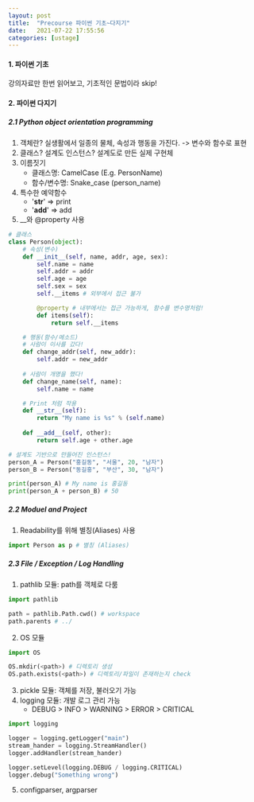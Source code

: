 ```yaml
---
layout: post
title:  "Precourse 파이썬 기초~다지기"
date:   2021-07-22 17:55:56
categories: [ustage]
---
```


#### 1. 파이썬 기초
 강의자료만 한번 읽어보고, 기초적인 문법이라 skip!

#### 2. 파이썬 다지기
##### 2.1 Python object orientation programming
1. 객체란? 실생활에서 일종의 물체, 속성과 행동을 가진다. -> 변수와 함수로 표현
2. 클래스? 설계도
   인스턴스? 설계도로 만든 실제 구현체
3. 이름짓기
   * 클래스명: CamelCase (E.g. PersonName)
   * 함수/변수명: Snake_case (person_name)
4. 특수한 예약함수
   * '__str__' => print 
   * '__add__' => add
5. __와 @property 사용
```python
# 클래스
class Person(object):
    # 속성(변수)
    def __init__(self, name, addr, age, sex):
        self.name = name
        self.addr = addr
        self.age = age
        self.sex = sex
        self.__items # 외부에서 접근 불가

        @property # 내부에서는 접근 가능하게, 함수를 변수명처럼!
        def items(self):
            return self.__items

    # 행동(함수/메소드)
    # 사람이 이사를 갔다!
    def change_addr(self, new_addr):
        self.addr = new_addr
    
    # 사람이 개명을 했다!
    def change_name(self, name):
        self.name = name

    # Print 처럼 작용
    def __str__(self):
        return "My name is %s" % (self.name)
    
    def __add__(self, other):
        return self.age + other.age

# 설계도 기반으로 만들어진 인스턴스!
person_A = Person("홍길동", "서울", 20, "남자")
person_B = Person("동길홍", "부산", 30, "남자")

print(person_A) # My name is 홍길동
print(person_A + person_B) # 50
```
##### 2.2 Moduel and Project
1. Readability를 위해 별칭(Aliases) 사용
```python
import Person as p # 별칭 (Aliases)
```

##### 2.3 File / Exception / Log Handling
1. pathlib 모듈: path를 객체로 다룸
```python
import pathlib

path = pathlib.Path.cwd() # workspace
path.parents # ../
```
2. OS 모듈
```python
import OS

OS.mkdir(<path>) # 디렉토리 생성
OS.path.exists(<path>) # 디렉토리/파일이 존재하는지 check
```
3. pickle 모듈: 객체를 저장, 불러오기 가능
4. logging 모듈: 개발 로그 관리 가능
    * DEBUG > INFO > WARNING > ERROR > CRITICAL
```python
import logging

logger = logging.getLogger("main")
stream_hander = logging.StreamHandler()
logger.addHandler(stream_hander)

logger.setLevel(logging.DEBUG / logging.CRITICAL)
logger.debug("Something wrong")
```
5. configparser, argparser
